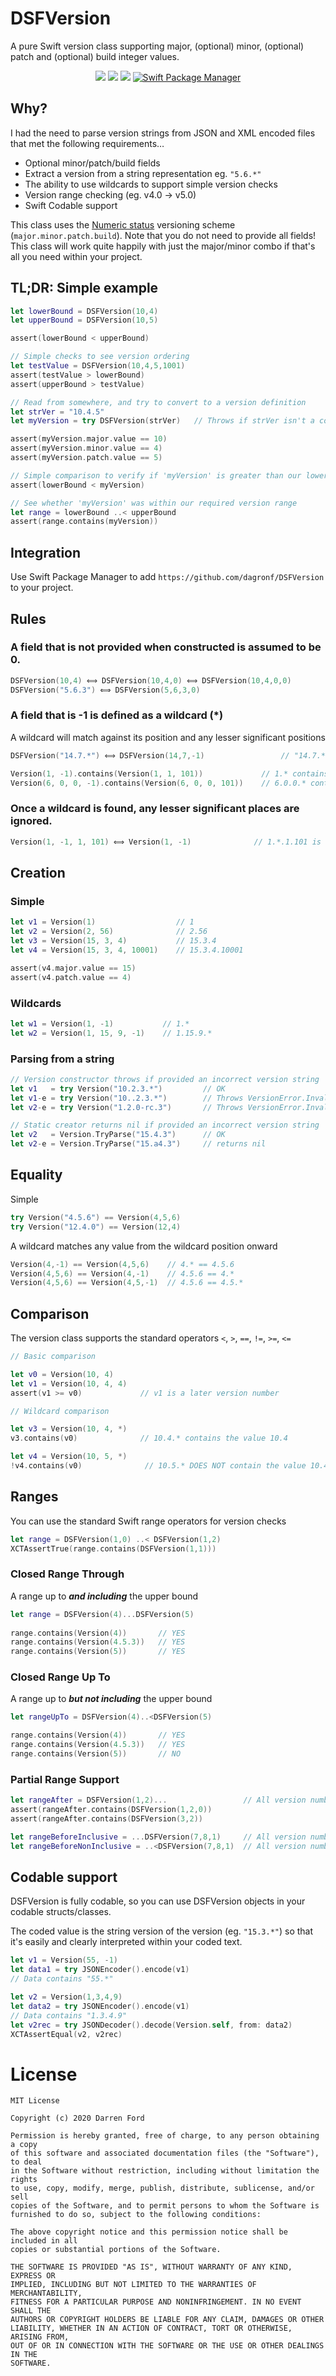 # DSFVersion

A pure Swift version class supporting major, (optional) minor, (optional) patch and (optional) build integer values.

<p align="center">
    <img src="https://img.shields.io/github/v/tag/dagronf/DSFVersion" />
    <img src="https://img.shields.io/badge/Swift-5.0-orange.svg" />
    <img src="https://img.shields.io/badge/License-MIT-lightgrey" />
    <a href="https://swift.org/package-manager">
        <img src="https://img.shields.io/badge/spm-compatible-brightgreen.svg?style=flat" alt="Swift Package Manager" />
    </a>
</p>

## Why?

I had the need to parse version strings from JSON and XML encoded files that met the following requirements…

* Optional minor/patch/build fields
* Extract a version from a string representation eg. `"5.6.*"`
* The ability to use wildcards to support simple version checks
* Version range checking (eg. v4.0 -> v5.0)
* Swift Codable support

This class uses the [Numeric status](https://en.wikipedia.org/wiki/Software_versioning) versioning scheme (`major.minor.patch.build`).  Note that you do not need to provide all fields! This class will work quite happily with just the major/minor combo if that's all you need within your project.

## TL;DR: Simple example

```swift
let lowerBound = DSFVersion(10,4)
let upperBound = DSFVersion(10,5)

assert(lowerBound < upperBound)

// Simple checks to see version ordering
let testValue = DSFVersion(10,4,5,1001)
assert(testValue > lowerBound)
assert(upperBound > testValue)

// Read from somewhere, and try to convert to a version definition
let strVer = "10.4.5"
let myVersion = try DSFVersion(strVer)   // Throws if strVer isn't a compatible version string

assert(myVersion.major.value == 10)
assert(myVersion.minor.value == 4)
assert(myVersion.patch.value == 5)

// Simple comparison to verify if 'myVersion' is greater than our lower bound
assert(lowerBound < myVersion)

// See whether 'myVersion' was within our required version range
let range = lowerBound ..< upperBound
assert(range.contains(myVersion))  
```

## Integration

Use Swift Package Manager to add `https://github.com/dagronf/DSFVersion` to your project.

## Rules

### A field that is not provided when constructed is assumed to be 0. 
```swift
DSFVersion(10,4) ⟺ DSFVersion(10,4,0) ⟺ DSFVersion(10,4,0,0)
DSFVersion("5.6.3") ⟺ DSFVersion(5,6,3,0)
```

### A field that is -1 is defined as a wildcard (*)

A wildcard will match against its position and any lesser significant positions

```swift
DSFVersion("14.7.*") ⟺ DSFVersion(14,7,-1)                 // "14.7.*" is the same as 14.7.-1

Version(1, -1).contains(Version(1, 1, 101))             // 1.* contains 1.1.101
Version(6, 0, 0, -1).contains(Version(6, 0, 0, 101))    // 6.0.0.* contains 6.0.0.101
```
### Once a wildcard is found, any lesser significant places are ignored.

```swift
Version(1, -1, 1, 101) ⟺ Version(1, -1)              // 1.*.1.101 is equivalent to 1.*
```
## Creation

### Simple

```swift
let v1 = Version(1)                  // 1
let v2 = Version(2, 56)              // 2.56
let v3 = Version(15, 3, 4)           // 15.3.4
let v4 = Version(15, 3, 4, 10001)    // 15.3.4.10001

assert(v4.major.value == 15)
assert(v4.patch.value == 4)
```
### Wildcards

```swift
let w1 = Version(1, -1)           // 1.*
let w2 = Version(1, 15, 9, -1)    // 1.15.9.*
```

### Parsing from a string

```swift
// Version constructor throws if provided an incorrect version string
let v1   = try Version("10.2.3.*")         // OK
let v1-e = try Version("10..2.3.*")        // Throws VersionError.InvalidVersionString
let v2-e = try Version("1.2.0-rc.3")       // Throws VersionError.InvalidVersionString

// Static creator returns nil if provided an incorrect version string
let v2   = Version.TryParse("15.4.3")      // OK
let v2-e = Version.TryParse("15.a4.3")     // returns nil
```

## Equality

Simple

```swift
try Version("4.5.6") == Version(4,5,6)
try Version("12.4.0") == Version(12,4)
```

A wildcard matches any value from the wildcard position onward

```swift
Version(4,-1) == Version(4,5,6)    // 4.* == 4.5.6
Version(4,5,6) == Version(4,-1)    // 4.5.6 == 4.*
Version(4,5,6) == Version(4,5,-1)  // 4.5.6 == 4.5.*
```

## Comparison

The version class supports the standard operators `<`, `>`, `==`, `!=`, `>=`, `<=`

```swift
// Basic comparison

let v0 = Version(10, 4)
let v1 = Version(10, 4, 4)
assert(v1 >= v0)             // v1 is a later version number

// Wildcard comparison

let v3 = Version(10, 4, *)
v3.contains(v0)              // 10.4.* contains the value 10.4

let v4 = Version(10, 5, *)
!v4.contains(v0)              // 10.5.* DOES NOT contain the value 10.4
```
## Ranges

You can use the standard Swift range operators for version checks

```swift
let range = DSFVersion(1,0) ..< DSFVersion(1,2)
XCTAssertTrue(range.contains(DSFVersion(1,1)))
```

### Closed Range Through
A range up to **_and including_** the upper bound

```swift
let range = DSFVersion(4)...DSFVersion(5)
   
range.contains(Version(4))       // YES
range.contains(Version(4.5.3))   // YES
range.contains(Version(5))       // YES
```

### Closed Range Up To

A range up to **_but not including_** the upper bound

```swift
let rangeUpTo = DSFVersion(4)..<DSFVersion(5)

range.contains(Version(4))       // YES
range.contains(Version(4.5.3))   // YES
range.contains(Version(5))       // NO
```

### Partial Range Support

```swift
let rangeAfter = DSFVersion(1,2)...	                // All version numbers AFTER and including 1.2
assert(rangeAfter.contains(DSFVersion(1,2,0))
assert(rangeAfter.contains(DSFVersion(3,2))

let rangeBeforeInclusive = ...DSFVersion(7,8,1)     // All version numbers BEFORE and including 7.8.1
let rangeBeforeNonInclusive = ..<DSFVersion(7,8,1)  // All version numbers BEFORE not including 7.8.1

```



## Codable support

DSFVersion is fully codable, so you can use DSFVersion objects in your codable structs/classes.

The coded value is the string version of the version (eg. `"15.3.*"`) so that it's easily and clearly interpreted within your coded text.

```swift
let v1 = Version(55, -1)
let data1 = try JSONEncoder().encode(v1)
// Data contains "55.*"

let v2 = Version(1,3,4,9)
let data2 = try JSONEncoder().encode(v1)
// Data contains "1.3.4.9"
let v2rec = try JSONDecoder().decode(Version.self, from: data2)
XCTAssertEqual(v2, v2rec)
```

# License

```
MIT License

Copyright (c) 2020 Darren Ford

Permission is hereby granted, free of charge, to any person obtaining a copy
of this software and associated documentation files (the "Software"), to deal
in the Software without restriction, including without limitation the rights
to use, copy, modify, merge, publish, distribute, sublicense, and/or sell
copies of the Software, and to permit persons to whom the Software is
furnished to do so, subject to the following conditions:

The above copyright notice and this permission notice shall be included in all
copies or substantial portions of the Software.

THE SOFTWARE IS PROVIDED "AS IS", WITHOUT WARRANTY OF ANY KIND, EXPRESS OR
IMPLIED, INCLUDING BUT NOT LIMITED TO THE WARRANTIES OF MERCHANTABILITY,
FITNESS FOR A PARTICULAR PURPOSE AND NONINFRINGEMENT. IN NO EVENT SHALL THE
AUTHORS OR COPYRIGHT HOLDERS BE LIABLE FOR ANY CLAIM, DAMAGES OR OTHER
LIABILITY, WHETHER IN AN ACTION OF CONTRACT, TORT OR OTHERWISE, ARISING FROM,
OUT OF OR IN CONNECTION WITH THE SOFTWARE OR THE USE OR OTHER DEALINGS IN THE
SOFTWARE.
```
